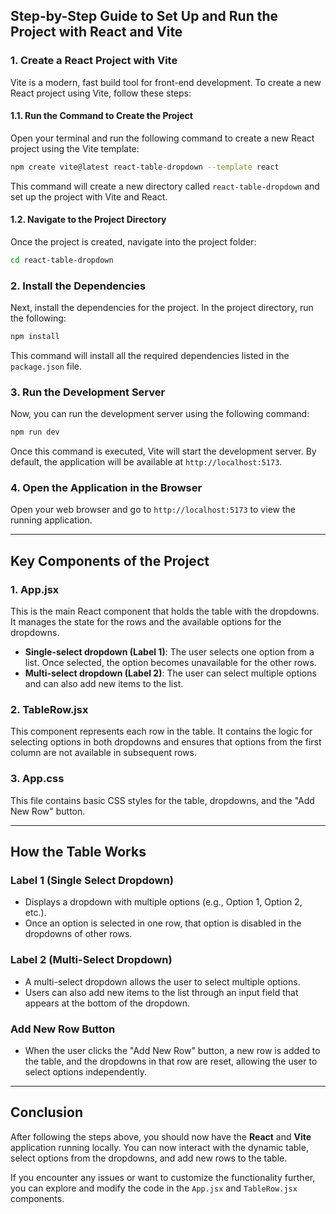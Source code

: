 ## Step-by-Step Guide to Set Up and Run the Project with React and Vite

### 1. **Create a React Project with Vite**

Vite is a modern, fast build tool for front-end development. To create a new React project using Vite, follow these steps:

#### 1.1. Run the Command to Create the Project

Open your terminal and run the following command to create a new React project using the Vite template:

```bash
npm create vite@latest react-table-dropdown --template react
```

This command will create a new directory called `react-table-dropdown` and set up the project with Vite and React.

#### 1.2. Navigate to the Project Directory

Once the project is created, navigate into the project folder:

```bash
cd react-table-dropdown
```

### 2. **Install the Dependencies**

Next, install the dependencies for the project. In the project directory, run the following:

```bash
npm install
```

This command will install all the required dependencies listed in the `package.json` file.

### 3. **Run the Development Server**

Now, you can run the development server using the following command:

```bash
npm run dev
```

Once this command is executed, Vite will start the development server. By default, the application will be available at `http://localhost:5173`.

### 4. **Open the Application in the Browser**

Open your web browser and go to `http://localhost:5173` to view the running application.

---

## Key Components of the Project

### 1. **App.jsx**

This is the main React component that holds the table with the dropdowns. It manages the state for the rows and the available options for the dropdowns.

- **Single-select dropdown (Label 1)**: The user selects one option from a list. Once selected, the option becomes unavailable for the other rows.
- **Multi-select dropdown (Label 2)**: The user can select multiple options and can also add new items to the list.

### 2. **TableRow.jsx**

This component represents each row in the table. It contains the logic for selecting options in both dropdowns and ensures that options from the first column are not available in subsequent rows.

### 3. **App.css**

This file contains basic CSS styles for the table, dropdowns, and the "Add New Row" button.

---

## How the Table Works

### **Label 1 (Single Select Dropdown)**

- Displays a dropdown with multiple options (e.g., Option 1, Option 2, etc.).
- Once an option is selected in one row, that option is disabled in the dropdowns of other rows.

### **Label 2 (Multi-Select Dropdown)**

- A multi-select dropdown allows the user to select multiple options.
- Users can also add new items to the list through an input field that appears at the bottom of the dropdown.

### **Add New Row Button**

- When the user clicks the "Add New Row" button, a new row is added to the table, and the dropdowns in that row are reset, allowing the user to select options independently.

---

## Conclusion

After following the steps above, you should now have the **React** and **Vite** application running locally. You can now interact with the dynamic table, select options from the dropdowns, and add new rows to the table.

If you encounter any issues or want to customize the functionality further, you can explore and modify the code in the `App.jsx` and `TableRow.jsx` components.

